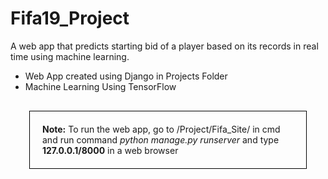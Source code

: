 # Fifa19_Project
 A web app that predicts starting bid of a player based on its records in real time using machine learning.
<ul>
<li>
  Web App created using Django in Projects Folder
</li>
<li>
  Machine Learning Using TensorFlow
</li>
</ul>
<div style="margin:30px;padding:20px;border:1px solid black">
<strong>Note:</strong> To run the web app, go to /Project/Fifa_Site/ in cmd and run command <em>python manage.py runserver</em> and type <strong>127.0.0.1/8000</strong> in a web browser
 </div>
